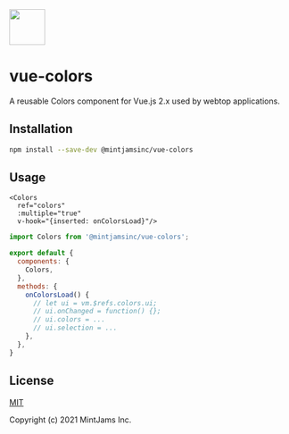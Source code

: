 <img src="https://www.mintjams.jp/img/cr.svg" alt ="" width="64">

# vue-colors
A reusable Colors component for Vue.js 2.x used by webtop applications.

## Installation

```sh
npm install --save-dev @mintjamsinc/vue-colors
```

## Usage

```vue
<Colors
  ref="colors"
  :multiple="true"
  v-hook="{inserted: onColorsLoad}"/>
```

```js
import Colors from '@mintjamsinc/vue-colors';

export default {
  components: {
    Colors,
  },
  methods: {
    onColorsLoad() {
      // let ui = vm.$refs.colors.ui;
      // ui.onChanged = function() {};
      // ui.colors = ...
      // ui.selection = ...
    },
  },
}
```

## License

[MIT](https://opensource.org/licenses/MIT)

Copyright (c) 2021 MintJams Inc.